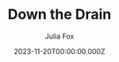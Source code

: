 ---
title: "Down the Drain"
date: 2023-11-20T00:00:00.000Z
draft: false
tags: [Julia   Fox]
layout: book
image: https://images-na.ssl-images-amazon.com/images/P/B0BXM2ZBYV.LZZZZZZZ.jpg
image: 
  - https://images-na.ssl-images-amazon.com/images/P/B0BXM2ZBYV.LZZZZZZZ.jpg
asin: "B0BXM2ZBYV"
yaml: down-the-drain
author: Julia   Fox

---